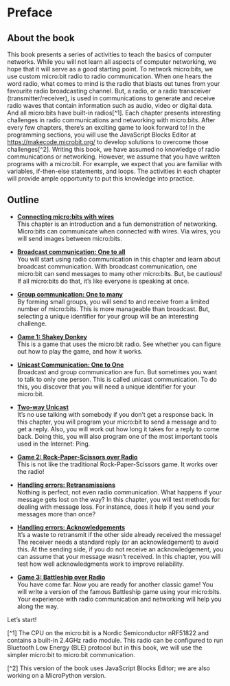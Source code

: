 Preface
=======

About the book
------------------------------------

This book presents a series of activities to teach the basics of computer networks. While you will not
learn all aspects of computer networking, we hope that it will serve as a good starting point.
To network micro:bits, we use custom micro:bit radio to radio communication. When one hears the
word radio, what comes to mind is the radio that blasts out tunes from your favourite radio broadcasting
channel. But, a radio, or a radio transceiver (transmitter/receiver), is used in communications to
generate and receive radio waves that contain information such as audio, video or digital data. And
all micro:bits have built-in radios[^1].
Each chapter presents interesting challenges in radio communications and networking with micro:bits.
After every few chapters, there’s an exciting game to look forward to! In the programming sections,
you will use the JavaScript Blocks Editor at https://makecode.microbit.org/ to develop solutions to
overcome those challenges[^2].
Writing this book, we have assumed no knowledge of radio communications or networking.
However, we assume that you have written programs with a micro:bit. For example, we expect that
you are familiar with variables, if-then-else statements, and loops. The activities in each chapter will
provide ample opportunity to put this knowledge into practice.

Outline 
-------

-   [**Connecting micro:bits with wires**]()  
    This chapter is an introduction and a fun demonstration of networking. Micro:bits can communicate
    when connected with wires. Via wires, you will send images between micro:bits.

-   [**Broadcast communication: One to all**]()  
    You will start using radio communication in this chapter and learn about broadcast communication.
    With broadcast communication, one micro:bit can send messages to many other micro:bits. But, be
    cautious! If all micro:bits do that, it’s like everyone is speaking at once.

-   [**Group communication: One to many**]()   
    By forming small groups, you will send to and receive from a limited number of micro:bits. This is more
    manageable than broadcast. But, selecting a unique identifier for your group will be an interesting
     challenge.

-   [**Game 1: Shakey Donkey**]()   
    This is a game that uses the micro:bit radio. See whether you can figure out how to play the game,
    and how it works.

-   [**Unicast Communication: One to One**]()   
    Broadcast and group communication are fun. But sometimes you want to talk to only one person.
    This is called unicast communication. To do this, you discover that you will need a unique identifier
    for your micro:bit.

-   [**Two-way Unicast**]()   
    It’s no use talking with somebody if you don’t get a response back. In this chapter, you will program
    your micro:bit to send a message and to get a reply. Also, you will work out how long it takes for a
    reply to come back. Doing this, you will also program one of the most important tools used in the
    Internet: Ping.

-   [**Game 2: Rock-Paper-Scissors over Radio**]()     
    This is not like the traditional Rock-Paper-Scissors game. It
    works over the radio!

-   [**Handling errors: Retransmissions**]()   
     Nothing is perfect, not even radio communication. What happens if
    your message gets lost on the way? In this chapter, you will test
    methods for dealing with message loss. For instance, does it help if
    you send your messages more than once?

-   [**Handling errors: Acknowledgements**]()   
    It’s a waste to retransmit if the other side already received the message! The receiver needs a
    standard reply (or an acknowledgement) to avoid this. At the sending side, if you do not receive an
    acknowledgement, you can assume that your message wasn’t received. In this chapter, you will test
    how well acknowledgments work to improve reliability.

-   [**Game 3: Battleship over Radio**]()     
    You have come far. Now you are ready for another classic game!
    You will write a version of the famous Battleship game using
    your micro:bits. Your experience with radio communication and
    networking will help you along the way.

Let’s start!

[^1] The CPU on the micro:bit is a Nordic Semiconductor nRF51822 and contains a built-in 2.4GHz radio module. This radio can be configured to run Bluetooth Low Energy
(BLE) protocol but in this book, we will use the simpler micro:bit to micro:bit communication.

[^2] This version of the book uses JavaScript Blocks Editor; we are also working on a MicroPython version.

